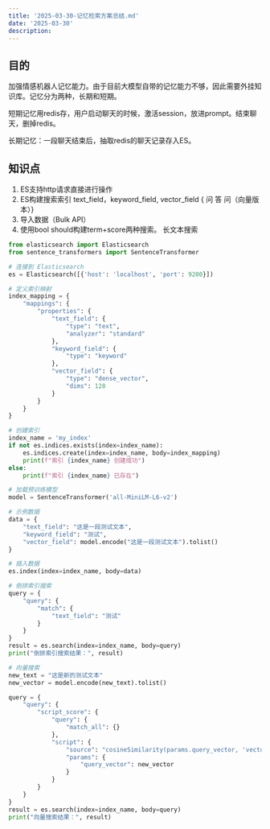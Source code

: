 ```yaml
---
title: '2025-03-30-记忆检索方案总结.md'
date: '2025-03-30'
description:
---
```



## 目的
加强情感机器人记忆能力。由于目前大模型自带的记忆能力不够，因此需要外挂知识库。记忆分为两种，长期和短期。

短期记忆用redis存，用户启动聊天的时候，激活session，放进prompt。结束聊天，删掉redis。

长期记忆：一段聊天结束后，抽取redis的聊天记录存入ES。


## 知识点
1. ES支持http请求直接进行操作
2. ES构建搜索索引 
text_field，keyword_field, vector_field
{ 问 答 问（向量版本）}
4. 导入数据（Bulk API）
3. 使用bool should构建term+score两种搜索。
长文本搜索




```python
from elasticsearch import Elasticsearch
from sentence_transformers import SentenceTransformer

# 连接到 Elasticsearch
es = Elasticsearch([{'host': 'localhost', 'port': 9200}])

# 定义索引映射
index_mapping = {
    "mappings": {
        "properties": {
            "text_field": {
                "type": "text",
                "analyzer": "standard"
            },
            "keyword_field": {
                "type": "keyword"
            },
            "vector_field": {
                "type": "dense_vector",
                "dims": 128
            }
        }
    }
}

# 创建索引
index_name = 'my_index'
if not es.indices.exists(index=index_name):
    es.indices.create(index=index_name, body=index_mapping)
    print(f"索引 {index_name} 创建成功")
else:
    print(f"索引 {index_name} 已存在")

# 加载预训练模型
model = SentenceTransformer('all-MiniLM-L6-v2')

# 示例数据
data = {
    "text_field": "这是一段测试文本",
    "keyword_field": "测试",
    "vector_field": model.encode("这是一段测试文本").tolist()
}

# 插入数据
es.index(index=index_name, body=data)

# 倒排索引搜索
query = {
    "query": {
        "match": {
            "text_field": "测试"
        }
    }
}
result = es.search(index=index_name, body=query)
print("倒排索引搜索结果：", result)

# 向量搜索
new_text = "这是新的测试文本"
new_vector = model.encode(new_text).tolist()

query = {
    "query": {
        "script_score": {
            "query": {
                "match_all": {}
            },
            "script": {
                "source": "cosineSimilarity(params.query_vector, 'vector_field') + 1.0",
                "params": {
                    "query_vector": new_vector
                }
            }
        }
    }
}
result = es.search(index=index_name, body=query)
print("向量搜索结果：", result)
```